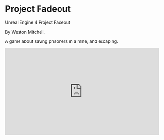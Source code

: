 # Project Fadeout
Unreal Engine 4 Project Fadeout

By Weston Mitchell.

A game about saving prisoners in a mine, and escaping. 

<div style="width: 100%; height: 0px; position: relative; padding-bottom: 56.250%;"><iframe src="https://streamable.com/s/8xeor/xwhndi" frameborder="0" width="100%" height="100%" allowfullscreen style="width: 100%; height: 100%; position: absolute;"></iframe></div>
